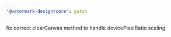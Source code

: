 ```yaml
---
'@watermark-design/core': patch
---
```


fix correct clearCanvas method to handle devicePixelRatio scaling
